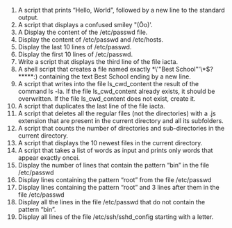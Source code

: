 1. A script that prints “Hello, World”, followed by a new line to the standard output.
2. A script that displays a confused smiley "(Ôo)'.
3. A Display the content of the /etc/passwd file.
4. Display the content of /etc/passwd and /etc/hosts.
5. Display the last 10 lines of /etc/passwd.
6. Display the first 10 lines of /etc/passwd.
7. Write a script that displays the third line of the file iacta.
8. A shell script that creates a file named exactly \*\\'"Best School"\'\\*$\?\*\*\*\*\*:) containing the text Best School ending by a new line.
9. A script that writes into the file ls_cwd_content the result of the command ls -la. If the file ls_cwd_content already exists, it should be overwritten. If the file ls_cwd_content does not exist, create it.
10. A script that duplicates the last line of the file iacta.
11. A script that deletes all the regular files (not the directories) with a .js extension that are present in the current directory and all its subfolders.
12. A script that counts the number of directories and sub-directories in the current directory.
13. A script that displays the 10 newest files in the current directory.
14. A script that takes a list of words as input and prints only words that appear exactly oncei.
15. Display the number of lines that contain the pattern “bin” in the file /etc/passwd
16. Display lines containing the pattern “root” from the file /etc/passwd
17. Display lines containing the pattern “root” and 3 lines after them in the file /etc/passwd
18. Display all the lines in the file /etc/passwd that do not contain the pattern “bin”.
19. Display all lines of the file /etc/ssh/sshd_config starting with a letter.
